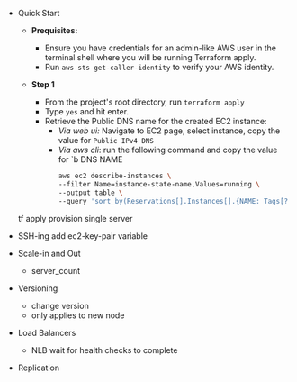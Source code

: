- Quick Start
  - **Prequisites:**
    - Ensure you have credentials for an admin-like AWS user in the terminal shell where you will be running Terraform apply.
    - Run `aws sts get-caller-identity` to verify your AWS identity.

  - **Step 1**
    - From the project's root directory, run `terraform apply`
    - Type `yes` and hit enter.
    - Retrieve the Public DNS name for the created EC2 instance:
      - _Via web ui:_ Navigate to EC2 page, select instance, copy the value for `Public IPv4 DNS`
      - _Via aws cli_: run the following command and copy the value for `b DNS NAME
        ```sh
        aws ec2 describe-instances \
        --filter Name=instance-state-name,Values=running \
        --output table \
        --query 'sort_by(Reservations[].Instances[].{NAME: Tags[?Key==`Name`].Value | [0], "DNS NAME": PublicDnsName, "INSTANCE ID": InstanceId}, &NAME)'
        ```
  tf apply
  provision single server

- SSH-ing
   add ec2-key-pair variable

- Scale-in and Out
  - server_count

- Versioning
  - change version
  - only applies to new node

- Load Balancers
  - NLB wait for health checks to complete

- Replication
